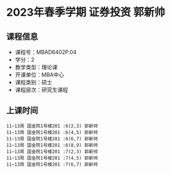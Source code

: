 # 2023年春季学期 证券投资 郭新帅






## 课程信息

- 课程号：MBAD6402P.04
- 学分：2
- 教学类型：理论课
- 开课单位：MBA中心
- 课程类别：硕士
- 课程层次：研究生课程

## 上课时间

```
11~13周 国金院1号楼201 :6(2,3) 郭新帅
11~13周 国金院1号楼201 :6(4,5) 郭新帅
11~13周 国金院1号楼201 :6(6,7) 郭新帅
11~13周 国金院1号楼201 :6(8,9) 郭新帅
11~13周 国金院1号楼201 :7(2,3) 郭新帅
11~13周 国金院1号楼201 :7(4,5) 郭新帅
11~13周 国金院1号楼201 :7(6,7) 郭新帅
```

